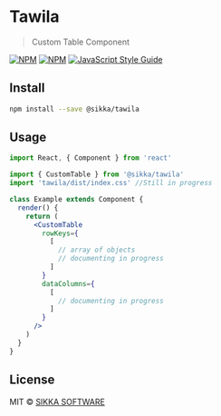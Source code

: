 # Tawila

> Custom Table Component

[![NPM](https://img.shields.io/npm/v/@sikka/tawila.svg)](https://www.npmjs.com/package/@sikka/tawila)
[![NPM](https://img.shields.io/npm/dt/@sikka/tawila.svg)](https://www.npmjs.com/package/@sikka/tawila)
[![JavaScript Style Guide](https://img.shields.io/badge/code_style-standard-brightgreen.svg)](https://standardjs.com)

## Install

```bash
npm install --save @sikka/tawila
```

## Usage

```jsx
import React, { Component } from 'react'

import { CustomTable } from '@sikka/tawila'
import 'tawila/dist/index.css' //Still in progress

class Example extends Component {
  render() {
    return (
      <CustomTable
        rowKeys={
          [
            // array of objects
            // documenting in progress
          ]
        }
        dataColumns={
          [
            // documenting in progress
          ]
        }
      />
    )
  }
}
```

## License

MIT © [SIKKA SOFTWARE](https://sikka.sa)
